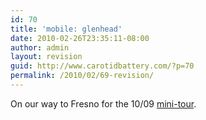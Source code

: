 ```yaml
---
id: 70
title: 'mobile: glenhead'
date: 2010-02-26T23:35:11-08:00
author: admin
layout: revision
guid: http://www.carotidbattery.com/?p=70
permalink: /2010/02/69-revision/
---
```

On our way to Fresno for the 10/09 <a title="mini-tour" href="http://souljunk.com/2009/10/27/soul-junk-half-handed-cloud-mini-tour/" target="_blank">mini-tour</a>.